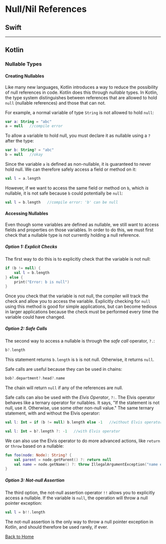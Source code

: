 # Null/Nil References

## Swift

---

## Kotlin

### Nullable Types

#### Creating Nullables

Like many new languages, Kotlin introduces a way to reduce the possibility of null references in code. Kotlin does this through _nullable_ types. In Kotlin, the type system distinguishes between references that are allowed to hold `null` (nullable references) and those that can not.

For example, a normal variable of type `String` is not allowed to hold `null`:

```kotlin
var a: String = "abc"
a = null   //compile error
```

To allow a variable to hold null, you must declare it as nullable using a `?` after the type:

```kotlin
var b: String? = "abc"
b = null   //okay
```

Since the variable `a` is defined as non-nullable, it is guaranteed to never hold null. We can therefore safely access a field or method on it:

```kotlin
val l = a.length
```

However, if we want to access the same field or method on `b`, which _is_ nullable, it is not safe because `b` could potentially be `null`:

```kotlin
val l = b.length   //compile error: 'b' can be null
```

#### Accessing Nullables

Even though some variables are defined as nullable, we still want to access fields and properties on those variables. In order to do this, we must first check that a nullable type is not currently holding a null reference.

##### Option 1: Explicit Checks

The first way to do this is to explicitly check that the variable is not null:

```kotlin
if (b != null) {
    val l = b.length
} else {
    print("Error: b is null")
}
```

Once you check that the variable is not null, the compiler will track the check and allow you to access the variable. Explicitly checking for `null` using this method is good for simple applications, but can become tedious in larger applications because the check must be performed every time the variable could have changed.

##### Option 2: Safe Calls

The second way to access a nullable is through the _safe call_ operator, `?.`:

```kotlin
b?.length
```

This statement returns `b.length` is `b` is not null. Otherwise, it returns `null`.

Safe calls are useful because they can be used in chains:

```kotlin
bob?.department?.head?.name
```

The chain will return `null` if any of the references are null.

Safe calls can also be used with the _Elvis Operator_, `?:`. The Elvis operator behaves like a ternary operator for nullables. It says, "If the statement is not null, use it. Otherwise, use some other non-null value." The same ternary statement, with and without the Elvis operator:

```kotlin
val l: Int = if (b != null) b.length else -1   //without Elvis operator

val l: Int = b?.length ?: -1   //with Elvis operator
```

We can also use the Elvis operator to do more advanced actions, like `return` or `throw` based on a nullable:

```kotlin
fun foo(node: Node): String? {
    val parent = node.getParent() ?: return null
    val name = node.getName() ?: throw IllegalArgumentException("name expected")
}
```

##### Option 3: Not-null Assertion

The third option, the not-null assertion operator `!!` allows you to explicitly access a nullable. If the variable is `null`, the operation will throw a null pointer exception:

```kotlin
val l = b!!.length
```

The not-null assertion is the only way to throw a null pointer exception in Kotlin, and should therefore be used rarely, if ever.

[Back to Home](../README.md)
